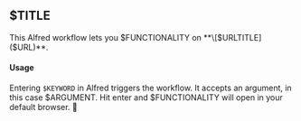 ## $TITLE

This Alfred workflow lets you $FUNCTIONALITY on  **\[$URLTITLE]($URL)**.

#### Usage
Entering `$KEYWORD` in Alfred triggers the workflow. It accepts an argument, in this case $ARGUMENT. Hit enter and $FUNCTIONALITY will open in your default browser. 🎉
